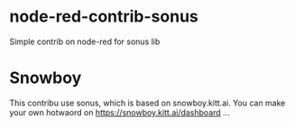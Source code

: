 # node-red-contrib-sonus
Simple contrib on node-red for sonus lib

# Snowboy

This contribu use sonus, which is based on snowboy.kitt.ai.
You can make your own hotwaord on https://snowboy.kitt.ai/dashboard ...
